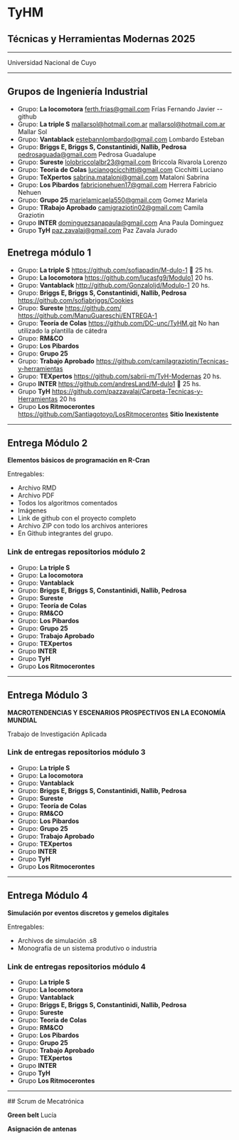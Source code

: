 # TyHM
<h2>Técnicas y Herramientas Modernas 2025 </h2><p>
<hr>
 Universidad Nacional de Cuyo

<hr>

 ## Grupos de Ingeniería Industrial

* Grupo: **La locomotora** <ferth.frias@gmail.com>	Frías	Fernando Javier  -- github
* Grupo: **La triple S** <mallarsol@hotmail.com.ar> mallarsol@hotmail.com.ar	Mallar 	Sol
* Grupo: **Vantablack** <estebannlombardo@gmail.com>	Lombardo	Esteban
* Grupo: **Briggs E, Briggs S, Constantinidi, Nallib, Pedrosa**  <pedrosaguada@gmail.com>	Pedrosa	Guadalupe
* Grupo: **Sureste** <lolobriccolalbr23@gmail.com>	Briccola Rivarola 	Lorenzo 
* Grupo: **Teoría de Colas** <lucianogcicchitti@gmail.com>	Cicchitti	Luciano
* Grupo: **TeXpertos** <sabrina.mataloni@gmail.com>	Mataloni	Sabrina
* Grupo: **Los Pibardos** <fabricionehuen17@gmail.com>	Herrera	Fabricio Nehuen
* Grupo: **Grupo 25** <marielamicaela550@gmail.com> 	Gomez	Mariela
* Grupo: **TRabajo Aprobado** <camigraziotin02@gmail.com> Camila Graziotin
* Grupo **INTER** <dominguezsanapaula@gmail.com> Ana Paula Dominguez
* Grupo **TyH** <paz.zavalaj@gmail.com> Paz Zavala Jurado 

## Enetrega módulo 1
* Grupo: **La triple S** <https://github.com/sofiapadin/M-dulo-1> 🥇 25 hs.
* Grupo: **La locomotora** <https://github.com/lucasfg9/Modulo1> 20 hs.
* Grupo: **Vantablack** <http://github.com/Gonzaloljd/Modulo-1> 20 hs. 
* Grupo: **Briggs E, Briggs S, Constantinidi, Nallib, Pedrosa**  <https://github.com/sofiabriggs/Cookies>
* Grupo: **Sureste** <https://github.com/> <https://github.com/ManuGuareschi/ENTREGA-1>
* Grupo: **Teoría de Colas** <https://github.com/DC-unc/TyHM.git> No han utilizado la plantilla de cátedra
* Grupo: **RM&CO** 
* Grupo: **Los Pibardos**
* Grupo: **Grupo 25**
* Grupo: **Trabajo Aprobado** <https://github.com/camilagraziotin/Tecnicas-y-herramientas>
* Grupo: **TEXpertos** <https://github.com/sabrii-m/TyH-Modernas> 20 hs.
* Grupo **INTER** <https://github.com/andresLand/M-dulo1> 🥇 25 hs.
* Grupo **TyH** <https://github.com/pazzavalaj/Carpeta-Tecnicas-y-Herramientas> 20 hs
* Grupo **Los Ritmocerontes** <https://github.com/Santiagotoyo/LosRitmocerontes> **Sitio Inexistente**
<hr>

## Entrega Módulo 2
**Elementos básicos de programación en R-Cran**

Entregables:
* Archivo RMD
* Archivo PDF
* Todos los algoritmos comentados
* Imágenes
* Link de github con el proyecto completo
* Archivo ZIP con todo los archivos anteriores
* En Github integrantes del grupo.

### Link de entregas repositorios módulo 2

* Grupo: **La triple S** 
* Grupo: **La locomotora** 
* Grupo: **Vantablack** 
* Grupo: **Briggs E, Briggs S, Constantinidi, Nallib, Pedrosa** 
* Grupo: **Sureste** 
* Grupo: **Teoría de Colas** 
* Grupo: **RM&CO** 
* Grupo: **Los Pibardos**
* Grupo: **Grupo 25**
* Grupo: **Trabajo Aprobado** 
* Grupo: **TEXpertos** 
* Grupo **INTER** 
* Grupo **TyH** 
* Grupo **Los Ritmocerontes** 

<hr>

## Entrega Módulo 3
**MACROTENDENCIAS Y ESCENARIOS PROSPECTIVOS EN LA ECONOMÍA MUNDIAL**

Trabajo de Investigación Aplicada

### Link de entregas repositorios módulo 3

* Grupo: **La triple S** 
* Grupo: **La locomotora** 
* Grupo: **Vantablack** 
* Grupo: **Briggs E, Briggs S, Constantinidi, Nallib, Pedrosa** 
* Grupo: **Sureste** 
* Grupo: **Teoría de Colas** 
* Grupo: **RM&CO** 
* Grupo: **Los Pibardos**
* Grupo: **Grupo 25**
* Grupo: **Trabajo Aprobado** 
* Grupo: **TEXpertos** 
* Grupo **INTER** 
* Grupo **TyH** 
* Grupo **Los Ritmocerontes** 

<hr>

## Entrega Módulo 4
**Simulación por eventos discretos y gemelos digitales**

Entregables:
* Archivos de simulación .s8
* Monografía de un sistema produtivo o industria

### Link de entregas repositorios módulo 4

* Grupo: **La triple S** 
* Grupo: **La locomotora** 
* Grupo: **Vantablack** 
* Grupo: **Briggs E, Briggs S, Constantinidi, Nallib, Pedrosa** 
* Grupo: **Sureste** 
* Grupo: **Teoría de Colas** 
* Grupo: **RM&CO** 
* Grupo: **Los Pibardos**
* Grupo: **Grupo 25**
* Grupo: **Trabajo Aprobado** 
* Grupo: **TEXpertos** 
* Grupo **INTER** 
* Grupo **TyH** 
* Grupo **Los Ritmocerontes** 




<hr>
## Scrum de Mecatrónica

**Green belt**  Lucía

**Asignación de antenas**
